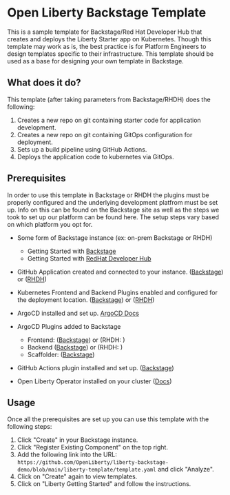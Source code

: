 # Open Liberty Backstage Template
This is a sample template for Backstage/Red Hat Developer Hub that creates and deploys the Liberty Starter app on Kubernetes.  Though this template may work as is, the best practice is for Platform Engineers to design templates specific to their infrastructure.  This template should be used as a base for designing your own template in Backstage.  

## What does it do?
This template (after taking parameters from Backstage/RHDH) does the following:
1. Creates a new repo on git containing starter code for application development.
2. Creates a new repo on git containing GitOps configuration for deployment.
3. Sets up a build pipeline using GitHub Actions.
4. Deploys the application code to kubernetes via GitOps.

## Prerequisites
In order to use this template in Backstage or RHDH the plugins must be properly configured and the underlying development platfrom must be set up.  Info on this can be found on the Backstage site as well as the steps we took to set up our platform can be found here.  The setup steps vary based on which platform you opt for.
- Some form of Backstage instance (ex: on-prem Backstage or RHDH)
  - Getting Started with [Backstage](https://backstage.io/docs/getting-started/)
  - Getting Started with [RedHat Developer Hub](https://developers.redhat.com/rhdh/getting-started)
- GitHub Application created and connected to your instance. ([Backstage](https://backstage.io/docs/auth/github/provider#create-an-oauth-app-on-github)) or ([RHDH](https://developers.redhat.com/learning/learn:openshift:install-and-configure-red-hat-developer-hub-and-explore-templating-basics/resource/resources:configure-github-access-red-hat-developer-hub))
- Kubernetes Frontend and Backend Plugins enabled and configured for the deployment location. ([Backstage](https://backstage.io/docs/features/kubernetes/installation)) or ([RHDH](https://access.redhat.com/documentation/en-us/red_hat_developer_hub/1.1/html/administration_guide_for_red_hat_developer_hub/rhdh-installing-dynamic-plugins))
- ArgoCD installed and set up. [ArgoCD Docs](https://argo-cd.readthedocs.io/en/stable/getting_started/)
- ArgoCD Plugins added to Backstage 
  - Frontend: ([Backstage](https://github.com/RoadieHQ/roadie-backstage-plugins/tree/main/plugins/frontend/backstage-plugin-argo-cd)) or (RHDH: )
  - Backend ([Backstage](https://www.npmjs.com/package/@roadiehq/backstage-plugin-argo-cd-backend)) or (RHDH: )
  - Scaffolder: ([Backstage](https://www.npmjs.com/package/@roadiehq/scaffolder-backend-argocd))
  
- GitHub Actions plugin installed and set up. ([Backstage](https://github.com/backstage/community-plugins/tree/main/workspaces/github-actions/plugins/github-actions))
- Open Liberty Operator installed on your cluster ([Docs](https://github.com/OpenLiberty/open-liberty-operator/blob/main/doc/user-guide-v1.adoc))

## Usage
Once all the prerequisites are set up you can use this template with the following steps:
1. Click "Create" in your Backstage instance.
2. Click "Register Existing Component" on the top right.
3. Add the following link into the URL: `https://github.com/OpenLiberty/liberty-backstage-demo/blob/main/liberty-template/template.yaml` and click "Analyze".
4. Click on "Create" again to view templates.
5. Click on "Liberty Getting Started" and follow the instructions.


